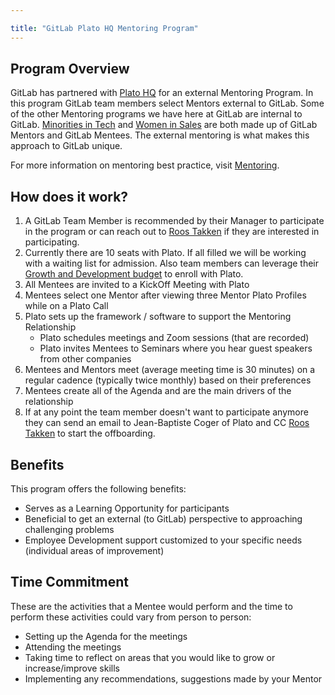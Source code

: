 ```yaml
---

title: "GitLab Plato HQ Mentoring Program"
---
```


## Program Overview
GitLab has partnered with [Plato HQ](https://www.platohq.com/) for an external Mentoring Program. In this program GitLab team members select Mentors external to GitLab.  Some of the other Mentoring programs we have here at GitLab are internal to GitLab.  [Minorities in Tech](/handbook/company/team/structure/working-groups/mit-mentoring/) and [Women in Sales](/handbook/people-group/women-in-sales-mentorship-pilot-program/) are both made up of GitLab Mentors and GitLab Mentees.  The external mentoring is what makes this approach to GitLab unique.

For more information on mentoring best practice, visit [Mentoring](/handbook/engineering/career-development/mentoring/).

## How does it work?

1. A GitLab Team Member is recommended by their Manager to participate in the program or can reach out to [Roos Takken](/handbook/company/team/#rtakken) if they are interested in participating.
1. Currently there are 10 seats with Plato. If all filled we will be working with a waiting list for admission. Also team members can leverage their [Growth and Development budget](/handbook/total-rewards/benefits/general-and-entity-benefits/growth-and-development/#types-of-growth-and-development-reimbursements) to enroll with Plato. 
1. All Mentees are invited to a KickOff Meeting with Plato
1. Mentees select one Mentor after viewing three Mentor Plato Profiles while on a Plato Call 
1. Plato sets up the framework / software to support the Mentoring Relationship
     * Plato schedules meetings and Zoom sessions (that are recorded) 
     * Plato invites Mentees to Seminars where you hear guest speakers from other companies
1. Mentees and Mentors meet (average meeting time is 30 minutes) on a regular cadence (typically twice monthly) based on their preferences
1. Mentees create all of the Agenda and are the main drivers of the relationship
1. If at any point the team member doesn't want to participate anymore they can send an email to Jean-Baptiste Coger of Plato and CC [Roos Takken](/handbook/company/team/#rtakken) to start the offboarding. 

## Benefits

This program offers the following benefits:
* Serves as a Learning Opportunity for participants
* Beneficial to get an external (to GitLab) perspective to approaching challenging problems
* Employee Development support customized to your specific needs (individual areas of improvement)


## Time Commitment

These are the activities that a Mentee would perform and the time to perform these activities could vary from person to person:
* Setting up the Agenda for the meetings
* Attending the meetings
* Taking time to reflect on areas that you would like to grow or increase/improve skills
* Implementing any recommendations, suggestions made by your Mentor

